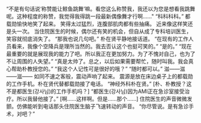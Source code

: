 “不是有句话说‘称赞能让鲸鱼跳舞’嘛。看您这么称赞我，我还以为您是想看我跳舞呢。这种程度的称赞，我觉得我得跳一段最新偶像舞才行啊……"
“科科科科。”
都载勋愉快地笑了起来。
笑得太过猛烈，连腹部肌肉都有些抽痛。
近来像这样笑还是头一次。
当住院医生的时候，偶尔还有笑的机会，但自从成了专科培训医生，笑容就彻底消失了。
“那我也说几句吧。”
朴在贤平静地接话道。
“在现有的工作人员看来，我像个空降兵是理所当然的。我去否认这个也挺可笑的。”
“是的。”
“现在最重要的就是展现我的能力了吧。所以我正在更加努力。为了不愧对自己，也为了不让周围的人失望。”
“真是太帅了。总之，以后如果需要帮忙，随时叫我。我会真心帮助朴教授您的。”
“我这个人记性可是很好的哦？”
“随时都可以。”
滋——滋——滋——
如同不速之客般，震动声响了起来。
震源是放在床边桌子上的都载勋的工作手机。朴在贤代替都载勋接了电话。
“神经外科朴在贤。”
[朴、朴教授？这不是都医生(강사님)的工作手机吗？]
“都医生(강사님)因为AMI正在急诊室接受治疗。所以我替他接了。”
[啊……这样啊。但是……那个……]
住院医生的声音微微发颤。仿佛能听到电话那头住院医生脑子飞速转动的声音。
“你尽管说。是有急诊手术，对吧？”